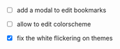 - [ ] add a modal to edit bookmarks
- [ ] allow to edit colorscheme
- [x] fix the white flickering on themes

